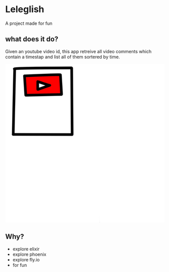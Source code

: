 # Leleglish

A project made for fun 

## what does it do? 

Given an youtube video id, this app retreive all video comments which contain a
timestap and list all of them sortered by time.

![animation](docutils/animation.gif)

## Why?

- explore elixir
- explore phoenix
- explore fly.io 
- for fun

